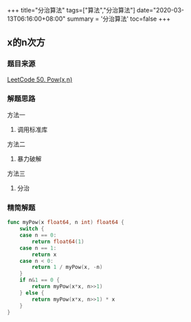 +++
title="分治算法"
tags=["算法","分治算法"]
date="2020-03-13T06:16:00+08:00"
summary = '分治算法'
toc=false
+++

x的n次方
--------

### 题目来源

[LeetCode 50. Pow(x,n)](https://leetcode.com/problems/powx-n/)

### 解题思路

方法一

1.	调用标准库

方法二

1.	暴力破解

方法三

1.	分治

### 精简解题

```go
func myPow(x float64, n int) float64 {
	switch {
	case n == 0:
		return float64(1)
	case n == 1:
		return x
	case n < 0:
		return 1 / myPow(x, -n)
	}
	if n&1 == 0 {
		return myPow(x*x, n>>1)
	} else {
		return myPow(x*x, n>>1) * x
	}
}
```

